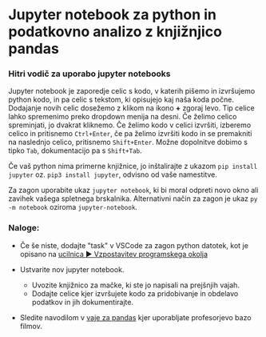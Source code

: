# Jupyter notebook za python in podatkovno analizo z knjižnjico pandas

### Hitri vodič za uporabo jupyter notebooks 

Jupyter notebook je zaporedje celic s kodo, v katerih pišemo in izvršujemo
python kodo, in pa celic s tekstom, ki opisujejo kaj naša koda počne. Dodajanje
novih celic dosežemo z klikom na ikono **+** zgoraj levo. Tip celice lahko
spremenimo preko dropdown menija na desni. Če želimo celico spreminjati, jo
dvakrat kliknemo. Če želimo kodo v celici izvršiti, izberemo celico in 
pritisnemo `Ctrl+Enter`, če pa želimo izvršiti kodo in se premakniti na
naslednjo celico, pritisnemo `Shift+Enter`.
Možne dopolnitve dobimo s tipko `Tab`, dokumentacijo pa s `Shift+Tab`.

Če vaš python nima primerne knjižnice, jo inštalirajte z ukazom 
`pip install jupyter` oz. `pip3 install jupyter`, odvisno od vaše namestitve.

Za zagon uporabite ukaz `jupyter notebook`, ki bi moral odpreti novo okno ali
zavihek vašega spletnega brskalnika.
Alternativni način za zagon je ukaz `py -m notebook` oziroma `jupyter-notebook`.

### Naloge:

* Če še niste, dodajte "task" v VSCode za zagon python datotek, kot je opisano na [ucilnica ► Vzpostavitev programskega okolja](https://ucilnica.fmf.uni-lj.si/mod/page/view.php?id=27353)

* Ustvarite nov jupyter notebook.
  * Uvozite knjižnico za mačke, ki ste jo napisali na prejšnjih vajah.
  * Dodajte celice kjer izvršujete kodo za pridobivanje in obdelavo podatkov in jih dokumentirajte.

* Sledite navodilom v [vaje za pandas](pandas_101.ipynb) kjer uporabljate profesorjevo bazo filmov.
